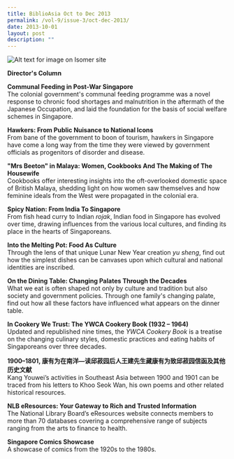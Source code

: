 ```yaml
---
title: BiblioAsia Oct to Dec 2013
permalink: /vol-9/issue-3/oct-dec-2013/
date: 2013-10-01
layout: post
description: ""
---
```

![Alt text for image on Isomer site](/images/covers/ba9-3.jpg)

**Director's Column**

<b>Communal Feeding in Post-War Singapore </b><br>The colonial government's communal feeding programme was a novel response to chronic food shortages and malnutrition in the aftermath of the Japanese Occupation, and laid the foundation for the basis of social welfare schemes in Singapore.

<b>Hawkers: From Public Nuisance to National Icons</b><br>
From bane of the government to boon of tourism, hawkers in Singapore have come a long way from the time they were viewed by government officials as progenitors of disorder and disease.

<b>"Mrs Beeton" in Malaya: Women, Cookbooks And The Making of The Housewife</b><br>
Cookbooks offer interesting insights into the oft-overlooked domestic space of British Malaya, shedding light on how women saw themselves and how feminine ideals from the West were propagated in the colonial era.

<b>Spicy Nation: From India To Singapore</b><br>
From fish head curry to Indian *rojak*, Indian food in Singapore has evolved over time, drawing influences from the various local cultures, and finding its place in the hearts of Singaporeans.

<b>Into the Melting Pot: Food As Culture</b><br>Through the lens of that unique Lunar New Year creation *yu sheng*, find out how the simplest dishes can be canvases upon which cultural and national identities are inscribed.

<b>On the Dining Table: Changing Palates Through the Decades </b><br>
What we eat is often shaped not only by culture and tradition but also society and government policies. Through one family's changing palate, find out how all these factors have influenced what appears on the dinner table.

<b>In Cookery We Trust: The YWCA Cookery Book (1932 – 1964)</b><br>
Updated and republished nine times, the *YWCA Cookery Book* is a treatise on the changing culinary styles, domestic practices and eating habits of Singaporeans over three decades.

<b>1900–1801, 康有为在南洋—读邱菽园后人王建先生藏康有为致邱菽园信函及其他历史文献</b><br> 
Kang Youwei’s activities in Southeast Asia between 1900 and 1901 can be traced from his letters to Khoo Seok Wan, his own poems and other related historical resources.

<b>NLB eResources: Your Gateway to Rich and Trusted Information</b><br>
The National Library Board’s eResources website connects members to more than 70 databases covering a comprehensive range of subjects ranging from the arts to finance to health.

<b>Singapore Comics Showcase</b><br>
A showcase of comics from the 1920s to the 1980s.